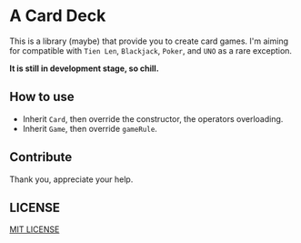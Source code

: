 # A Card Deck

This is a library (maybe) that provide you to create card games. I'm aiming for compatible with `Tien Len`, `Blackjack`, `Poker`, and `UNO` as a rare exception.

**It is still in development stage, so chill.**

## How to use

- Inherit `Card`, then override the constructor, the operators overloading.
- Inherit `Game`, then override `gameRule`.

## Contribute

Thank you, appreciate your help.

## LICENSE

[MIT LICENSE](./LICENSE)
